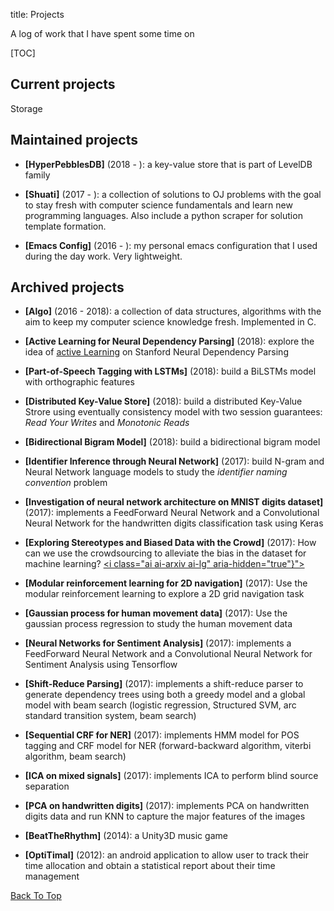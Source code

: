 title: Projects

A log of work that I have spent some time on

[TOC]

## Current projects

Storage

## Maintained projects

- **[HyperPebblesDB]** (2018 - ): a key-value store that is part of LevelDB family
<a href="https://github.com/xxks-kkk/HyperPebblesDB"><i class="fab fa-github fa-lg" aria-hidden="true"></i></a>

- **[Shuati]** (2017 - ): a collection of solutions to OJ problems with the goal to stay fresh with computer science fundamentals
and learn new programming languages. Also include
a python scraper for solution template formation.
<a href="https://github.com/xxks-kkk/shuati"><i class="fab fa-github fa-lg" aria-hidden="true"></i></a>

- **[Emacs Config]** (2016 - ): my personal emacs configuration that I used during the day work. Very lightweight.
<a href="https://github.com/xxks-kkk/emacs-config"><i class="fab fa-github fa-lg" aria-hidden="true"></i></a>

<!-- ## Open source projects contributed to

- **[KenLM]**: Faster and Smaller Language Model Queries
<a href="https://github.com/kpu/kenlm"><i class="fab fa-github fa-lg" aria-hidden="true"></i></a>

- **[Sphinx-doc]**: Python Documentation Generator
<a href="https://github.com/sphinx-doc/sphinx"><i class="fab fa-github fa-lg" aria-hidden="true"></i></a> -->

## Archived projects

- **[Algo]** (2016 - 2018): a collection of data structures, algorithms with the aim to keep my computer science knowledge fresh. Implemented in C.
<a href="https://github.com/xxks-kkk/algo"><i class="fab fa-github fa-lg" aria-hidden="true"></i></a>

- **[Active Learning for Neural Dependency Parsing]** (2018): explore the idea of [active Learning](http://aclweb.org/anthology/W00-1306) on Stanford Neural Dependency Parsing 
<a href="https://github.com/xxks-kkk/Code-for-blog/tree/master/2018/388-ray/p3"><i class="fab fa-github fa-lg" aria-hidden="true"></i></a>
<a href="https://github.com/xxks-kkk/Code-for-blog/blob/master/2018/388-ray/p3/Tex/emnlp2016.pdf"><i class="far fa-file-pdf fa-lg" aria-hidden="true"></i></a>

- **[Part-of-Speech Tagging with LSTMs]** (2018): build a BiLSTMs model with orthographic features 
<a href="https://github.com/xxks-kkk/Code-for-blog/tree/master/2018/388-ray/p2"><i class="fab fa-github fa-lg" aria-hidden="true"></i></a>
<a href="https://github.com/xxks-kkk/Code-for-blog/blob/master/2018/388-ray/p2/Tex/emnlp2016.pdf"><i class="far fa-file-pdf fa-lg" aria-hidden="true"></i></a>

- **[Distributed Key-Value Store]** (2018): build a distributed Key-Value Strore using eventually consistency model with two session guarantees: *Read Your Writes* and *Monotonic Reads*
<a href="https://github.com/xxks-kkk/KV-store"><i class="fab fa-github fa-lg" aria-hidden="true"></i></a>

- **[Bidirectional Bigram Model]** (2018): build a bidirectional bigram model
<a href="https://github.com/xxks-kkk/Code-for-blog/tree/master/2018/388-ray/p1"><i class="fab fa-github fa-lg" aria-hidden="true"></i></a>
<a href="https://github.com/xxks-kkk/Code-for-blog/blob/master/2018/388-ray/p1/Tex/p2.pdf"><i class="far fa-file-pdf fa-lg" aria-hidden="true"></i></a>

- **[Identifier Inference through Neural Network]** (2017):  build N-gram and Neural Network language models
to study the *identifier naming convention* problem
<a href="assets/fp.pdf"><i class="far fa-file-pdf fa-lg" aria-hidden="true"></i></a>

- **[Investigation of neural network architecture on MNIST digits dataset]** (2017): implements a FeedForward Neural Network and a Convolutional Neural Network
for the handwritten digits classification task using Keras
<a href="https://github.com/xxks-kkk/Code-for-blog/tree/master/2017/391L-dana/HW6"><i class="fab fa-github fa-lg" aria-hidden="true"></i></a>
<a href="https://github.com/xxks-kkk/Code-for-blog/blob/master/2017/391L-dana/HW6/Tex/report.pdf"><i class="far fa-file-pdf fa-lg" aria-hidden="true"></i></a>

- **[Exploring Stereotypes and Biased Data with the Crowd]** (2017): How can we use the crowdsourcing to alleviate the bias in the dataset
for machine learning?
<a href="https://www.youtube.com/watch?v=kwmRzrWsYfU"><i class="fab fa-youtube fa-lg" aria-hidden="true"></i></a>
<a href="http://arxiv.org/abs/1801.03261"><i class="ai ai-arxiv ai-lg" aria-hidden="true"}"></i></a>

- **[Modular reinforcement learning for 2D navigation]** (2017): Use the modular reinforcement learning to explore a 2D grid navigation task
<a href="https://github.com/xxks-kkk/Code-for-blog/blob/master/2017/391L-dana/HW5/rl.py"><i class="fab fa-github fa-lg" aria-hidden="true"></i></a>
<a href="https://github.com/xxks-kkk/Code-for-blog/blob/master/2017/391L-dana/HW5/Tex/report.pdf"><i class="far fa-file-pdf fa-lg" aria-hidden="true"></i></a>

- **[Gaussian process for human movement data]** (2017): Use the gaussian process regression to study the human movement data
<a href="https://github.com/xxks-kkk/Code-for-blog/blob/master/2017/391L-dana/HW4/gp.py"><i class="fab fa-github fa-lg" aria-hidden="true"></i></a>
<a href="https://github.com/xxks-kkk/Code-for-blog/blob/master/2017/391L-dana/HW4/Tex/report.pdf"><i class="far fa-file-pdf fa-lg" aria-hidden="true"></i></a>

- **[Neural Networks for Sentiment Analysis]** (2017): implements a FeedForward Neural Network and a Convolutional Neural Network for Sentiment Analysis
using Tensorflow
<a href="https://github.com/xxks-kkk/Code-for-blog/tree/master/2017/395T-greg/HW3/hw3-release"><i class="fab fa-github fa-lg" aria-hidden="true"></i></a>
<a href="https://github.com/xxks-kkk/Code-for-blog/blob/master/2017/395T-greg/HW3/Tex/p3.pdf"><i class="far fa-file-pdf fa-lg" aria-hidden="true"></i></a>

- **[Shift-Reduce Parsing]** (2017): implements a shift-reduce parser to generate
dependency trees using both a greedy model and a global model with beam search (logistic regression,
Structured SVM, arc standard transition system, beam search)
<a href="https://github.com/xxks-kkk/Code-for-blog/tree/master/2017/395T-greg/HW2/hw2-release"><i class="fab fa-github fa-lg" aria-hidden="true"></i></a>
<a href="https://github.com/xxks-kkk/Code-for-blog/blob/master/2017/395T-greg/HW2/Tex/p2.pdf"><i class="far fa-file-pdf fa-lg" aria-hidden="true"></i></a>

- **[Sequential CRF for NER]** (2017): implements HMM model for POS tagging and CRF model for NER (forward-backward algorithm, viterbi algorithm, beam search)
<a href="https://github.com/xxks-kkk/Code-for-blog/tree/master/2017/395T-greg/HW1/hw1"><i class="fab fa-github fa-lg" aria-hidden="true"></i></a>
<a href="https://github.com/xxks-kkk/Code-for-blog/blob/master/2017/395T-greg/HW1/Tex/p1.pdf"><i class="far fa-file-pdf fa-lg" aria-hidden="true"></i></a>

- **[ICA on mixed signals]** (2017): implements ICA to perform blind source separation
<a href="https://github.com/xxks-kkk/Code-for-blog/tree/master/2017/391L-dana/HW2"><i class="fab fa-github fa-lg" aria-hidden="true"></i></a>
<a href="https://github.com/xxks-kkk/Code-for-blog/blob/master/2017/391L-dana/HW2/Tex/report.pdf"><i class="far fa-file-pdf fa-lg" aria-hidden="true"></i></a>

- **[PCA on handwritten digits]** (2017): implements PCA on handwritten digits data and run KNN to capture the major features of the images
<a href="https://github.com/xxks-kkk/Code-for-blog/tree/master/2017/391L-dana/HW1"><i class="fab fa-github fa-lg" aria-hidden="true"></i></a>
<a href="https://github.com/xxks-kkk/Code-for-blog/blob/master/2017/391L-dana/HW1/Tex/report.pdf"><i class="far fa-file-pdf fa-lg" aria-hidden="true"></i></a>

- **[BeatTheRhythm]** (2014): a Unity3D music game
<a href="https://github.com/xxks-kkk/BeatTheRhythm"><i class="fab fa-github fa-lg" aria-hidden="true"></i></a>

- **[OptiTimal]** (2012): an android application to allow user to track their time allocation and obtain a statistical report about their time management
<a href="https://github.com/xxks-kkk/Optitimal"><i class="fab fa-github fa-lg" aria-hidden="true"></i></a>

[Back To Top]({filename}/pages/software.md)